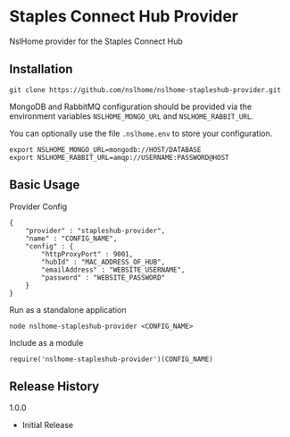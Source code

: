 Staples Connect Hub Provider
=========

NslHome provider for the Staples Connect Hub

## Installation

`git clone https://github.com/nslhome/nslhome-stapleshub-provider.git`

MongoDB and RabbitMQ configuration should be provided via the environment variables `NSLHOME_MONGO_URL` and `NSLHOME_RABBIT_URL`.

You can optionally use the file `.nslhome.env` to store your configuration.
```
export NSLHOME_MONGO_URL=mongodb://HOST/DATABASE
export NSLHOME_RABBIT_URL=amqp://USERNAME:PASSWORD@HOST
```

## Basic Usage

Provider Config
```
{
    "provider" : "stapleshub-provider",
    "name" : "CONFIG_NAME",
    "config" : {
        "httpProxyPort" : 9001,
        "hubId" : "MAC_ADDRESS_OF_HUB",
        "emailAddress" : "WEBSITE_USERNAME",
        "password" : "WEBSITE_PASSWORD"
    }
}
```

Run as a standalone application

`node nslhome-stapleshub-provider <CONFIG_NAME>`

Include as a module

`require('nslhome-stapleshub-provider')(CONFIG_NAME)`

## Release History

1.0.0
* Initial Release
